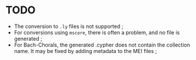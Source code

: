 # TODO

- The conversion to `.ly` files is not supported ;
- For conversions using `mscore`, there is often a problem, and no file is generated ;
- For Bach-Chorals, the generated .cypher does not contain the collection name. It may be fixed by adding metadata to the MEI files ;
